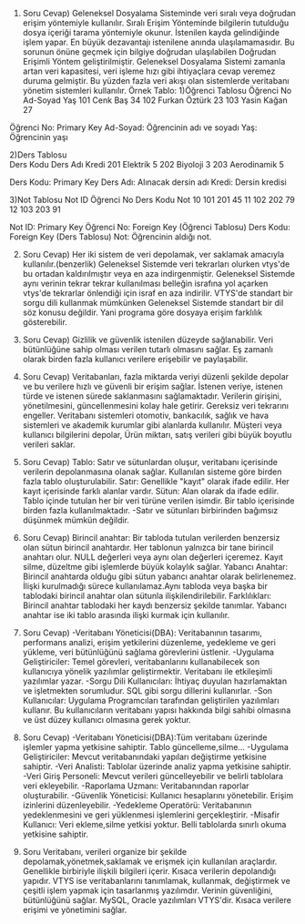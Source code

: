 1. Soru
Cevap) Geleneksel Dosyalama Sisteminde veri sıralı veya doğrudan erişim yöntemiyle kullanılır. Sıralı Erişim Yönteminde bilgilerin tutulduğu dosya içeriği tarama yöntemiyle okunur. İstenilen kayda gelindiğinde işlem yapar. En büyük dezavantajı istenilene anında ulaşılamamasıdır. Bu sorunun önüne geçmek için bilgiye doğrudan ulaşılabilen Doğrudan Erişimli Yöntem geliştirilmiştir. Geleneksel Dosyalama Sistemi zamanla artan veri kapasitesi, veri işleme hızı gibi ihtiyaçlara cevap veremez duruma gelmiştir. Bu yüzden fazla veri akışı olan sistemlerde veritabanı yönetim sistemleri kullanılır.
Örnek Tablo:
1)Öğrenci Tablosu
Öğrenci No       Ad-Soyad         Yaş
101              Cenk Baş         34
102              Furkan Öztürk    23
103              Yasin Kağan      27

Öğrenci No: Primary Key
Ad-Soyad: Öğrencinin adı ve soyadı
Yaş: Öğrencinin yaşı

2)Ders Tablosu       
Ders Kodu      Ders Adı       Kredi
201            Elektrik       5
202            Biyoloji       3
203            Aerodinamik    5

Ders Kodu: Primary Key
Ders Adı: Alınacak dersin adı
Kredi: Dersin kredisi

3)Not Tablosu
Not ID      Öğrenci No     Ders Kodu     Not
10          101            201           45
11          102            202           79 
12          103            203           91

Not ID: Primary Key
Öğrenci No: Foreign Key (Öğrenci Tablosu) 
Ders Kodu: Foreign Key (Ders Tablosu)
Not: Öğrencinin aldığı not.

2. Soru
Cevap) Her iki sistem de veri depolamak, ver saklamak amacıyla kullanılır.(benzerlik)
Geleneksel Sistemde veri tekrarları olurken vtys'de bu ortadan kaldırılmıştır veya en aza indirgenmiştir.
Geleneksel Sistemde aynı verinin tekrar tekrar kullanılması belleğin israfına yol açarken vtys'de tekrarlar önlendiği için israf en aza indirilir.
VTYS'de standart bir sorgu dili kullanmak mümkünken Geleneksel Sistemde standart bir dil söz konusu değildir. Yani programa göre dosyaya erişim farklılık gösterebilir.

3. Soru
Cevap) Gizlilik ve güvenlik istenilen düzeyde sağlanabilir.
Veri bütünlüğüne sahip olması verilen tutarlı olmasını sağlar.
Eş zamanlı olarak birden fazla kullanıcı verilere erişebilir ve paylaşabilir. 

4. Soru
Cevap) Veritabanları, fazla miktarda veriyi düzenli şekilde depolar ve bu verilere hızlı ve güvenli bir erişim sağlar.
İstenen veriye, istenen türde ve istenen sürede saklanmasını sağlamaktadır.
Verilerin girişini, yönetilmesini, güncellenmesini kolay hale getirir.
Gereksiz veri tekrarını engeller.
Veritabanı sistemleri otomotiv, bankacılık, sağlık ve hava sistemleri ve akademik kurumlar gibi alanlarda kullanılır. Müşteri veya kullanıcı bilgilerini depolar, Ürün miktarı, satış verileri gibi büyük boyutlu verileri saklar.

5. Soru
Cevap) Tablo: Satır ve sütunlardan oluşur, veritabanı içerisinde verilerin depolanmasına olanak sağlar. Kullanılan sisteme göre birden fazla tablo oluşturulabilir.
Satır: Genellikle "kayıt" olarak ifade edilir. Her kayıt içerisinde farklı alanlar vardır.
Sütun: Alan olarak da ifade edilir. Tablo içinde tutulan her bir veri türüne verilen isimdir. Bir tablo içerisinde birden fazla kullanılmaktadır.
-Satır ve sütunları birbirinden bağımsız düşünmek mümkün değildir.

6. Soru
Cevap) Birincil anahtar: Bir tabloda tutulan verilerden benzersiz olan sütun birincil anahtardır. Her tablonun yalnızca bir tane birincil anahtarı olur. NULL değerleri veya aynı olan değerleri içeremez.
Kayıt silme, düzeltme gibi işlemlerde büyük kolaylık sağlar.
Yabancı Anahtar: Birincil anahtarda olduğu gibi sütun yabancı anahtar olarak belirlenemez. İlişki kurulmadığı sürece kullanılamaz.Aynı tabloda veya başka bir tablodaki birincil anahtar olan sütunla ilişkilendirilebilir.
Farklılıkları: Birincil anahtar tablodaki her kaydı benzersiz şekilde tanımlar.
Yabancı anahtar ise iki tablo arasında ilişki kurmak için kullanılır.

7. Soru
Cevap) -Veritabanı Yöneticisi(DBA): Veritabanının tasarımı, performans analizi, erişim yetkilerini düzenleme, yedekleme ve geri yükleme, veri bütünlüğünü sağlama görevlerini üstlenir.
-Uygulama Geliştiriciler: Temel görevleri, veritabanlarını kullanabilecek son kullanıcıya yönelik yazılımlar geliştirmektir. Veritabanı ile etkileşimli yazılımlar yazar.
-Sorgu Dili Kullanıcıları: İhtiyaç duyulan hazırlamaktan ve işletmekten sorumludur. SQL gibi sorgu dillerini kullanırlar.
-Son Kullanıcılar: Uygulama Programcıları tarafından geliştirilen yazılımları kullanır. Bu kullanıcıların veritabanı yapısı hakkında bilgi sahibi olmasına ve üst düzey kullanıcı olmasına gerek yoktur. 

8. Soru
Cevap) -Veritabanı Yöneticisi(DBA):Tüm veritabanı üzerinde işlemler yapma yetkisine sahiptir. Tablo güncelleme,silme...
-Uygulama Geliştiriciler: Mevcut veritabanındaki yapıları değiştirme yetkisine sahiptir.
-Veri Analisti: Tablolar üzerinde analiz yapma yetkisine sahiptir.
-Veri Giriş Personeli: Mevcut verileri güncelleyebilir ve belirli tablolara veri ekleyebilir.
-Raporlama Uzmanı: Veritabanından raporlar oluşturabilir.
-Güvenlik Yöneticisi: Kullanıcı hesaplarını yönetebilir. Erişim izinlerini düzenleyebilir.
-Yedekleme Operatörü: Veritabanının yedeklenmesini ve geri yüklenmesi işlemlerini gerçekleştirir.
-Misafir Kullanıcı: Veri ekleme,silme yetkisi yoktur. Belli tablolarda sınırlı okuma yetkisine sahiptir.

9. Soru
Veritabanı, verileri organize bir şekilde depolamak,yönetmek,saklamak ve erişmek için kullanılan araçlardır. Genellikle birbiriyle ilişkili bilgileri içerir. Kısaca verilerin depolandığı yapıdır.
VTYS ise veritabanlarını tanımlamak, kullanmak, değiştirmek ve çeşitli işlem yapmak için tasarlanmış yazılımdır. Verinin güvenliğini, bütünlüğünü sağlar. MySQL, Oracle yazılımları VTYS'dir. Kısaca verilere erişimi ve yönetimini sağlar.


